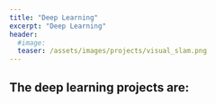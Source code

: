```yaml
---
title: "Deep Learning"
excerpt: "Deep Learning"
header:
  #image: 
  teaser: /assets/images/projects/visual_slam.png
---
```


## The deep learning projects are: